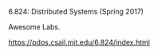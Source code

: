 6.824: Distributed Systems (Spring 2017) 

Awesome Labs.

https://pdos.csail.mit.edu/6.824/index.html

